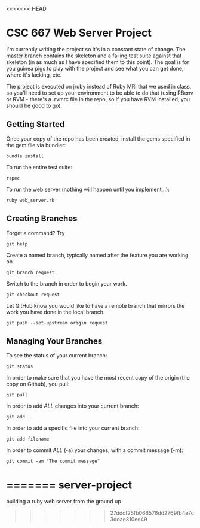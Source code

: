 <<<<<<< HEAD
# CSC 667 Web Server Project

I'm currently writing the project so it's in a constant state of change.  The master branch 
contains the skeleton and a failing test suite against that skeleton (in as much as I have 
specified them to this point). The goal is for you guinea pigs to play with the project and 
see what you can get done, where it's lacking, etc.

The project is executed on jruby instead of Ruby MRI that we used in class, so you'll need 
to set up your environment to be able to do that (using RBenv or RVM - there's a .rvmrc file 
in the repo, so if you have RVM installed, you should be good to go).

## Getting Started

Once your copy of the repo has been created, install the gems specified
in the gem file via bundler:
```
bundle install
```

To run the entire test suite:
```
rspec
```

To run the web server (nothing will happen until you implement...):
```
ruby web_server.rb
```

## Creating Branches

Forget a command? Try
```
git help
```

Create a named branch, typically named after the feature you are working
on.
```
git branch request
```

Switch to the branch in order to begin your work.
```
git checkout request
```

Let GitHub know you would like to have a remote branch that mirrors the
work you have done in the local branch.
```
git push --set-upstream origin request
```

## Managing Your Branches

To see the status of your current branch:
```
git status
```

In order to make sure that you have the most recent copy of the origin
(the copy on Github), you pull:
```
git pull
```

In order to add *ALL* changes into your current branch:
```
git add . 
```
In order to add a specific file into your current branch:
```
git add filename
```

In order to commit *ALL* (-a) your changes, with a commit message (-m):
```
git commit -am "The commit message"
```
=======
server-project
==============

building a ruby web server from the ground up
>>>>>>> 27ddcf25fb066576dd2769fb4e7c3ddae810ee49
